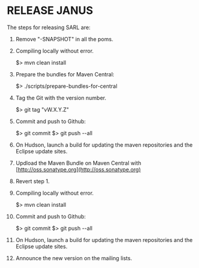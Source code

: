 
RELEASE JANUS
=============

The steps for releasing SARL are:

1) Remove "-SNAPSHOT" in all the poms.

2) Compiling locally without error.

    $> mvn clean install

3) Prepare the bundles for Maven Central:

    $> ./scripts/prepare-bundles-for-central

4) Tag the Git with the version number.

    $> git tag "vW.X.Y.Z"

5) Commit and push to Github:

    $> git commit
    $> git push --all

6) On Hudson, launch a build for updating the maven repositories and the Eclipse update sites.

7) Updload the Maven Bundle on Maven Central with [http://oss.sonatype.org](http://oss.sonatype.org)

8) Revert step 1.

9) Compiling locally without error.

    $> mvn clean install

10) Commit and push to Github:

    $> git commit
    $> git push --all

11) On Hudson, launch a build for updating the maven repositories and the Eclipse update sites.

12) Announce the new version on the mailing lists.

